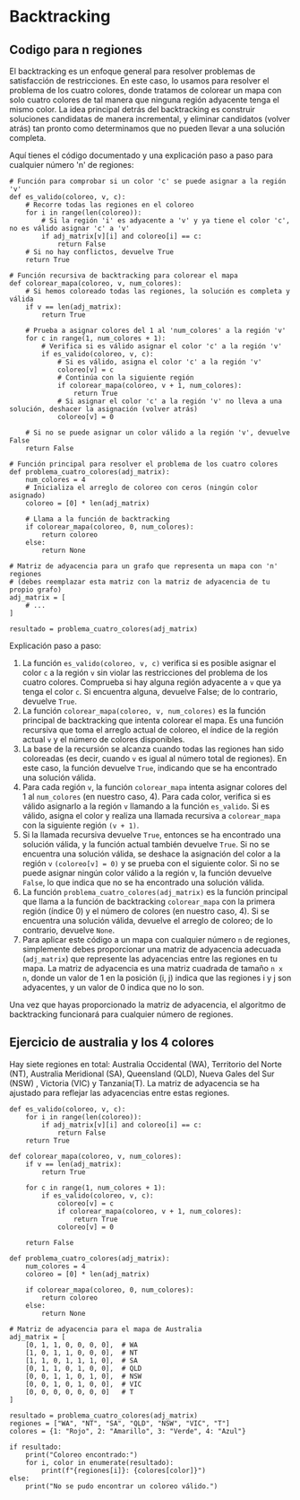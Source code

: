 # Backtracking

## Codigo para n regiones

El backtracking es un enfoque general para resolver problemas de satisfacción de restricciones. En este caso, lo usamos para resolver el problema de los cuatro colores, donde tratamos de colorear un mapa con solo cuatro colores de tal manera que ninguna región adyacente tenga el mismo color. La idea principal detrás del backtracking es construir soluciones candidatas de manera incremental, y eliminar candidatos (volver atrás) tan pronto como determinamos que no pueden llevar a una solución completa.

Aquí tienes el código documentado y una explicación paso a paso para cualquier número 'n' de regiones:

```Py
# Función para comprobar si un color 'c' se puede asignar a la región 'v'
def es_valido(coloreo, v, c):
    # Recorre todas las regiones en el coloreo
    for i in range(len(coloreo)):
        # Si la región 'i' es adyacente a 'v' y ya tiene el color 'c', no es válido asignar 'c' a 'v'
        if adj_matrix[v][i] and coloreo[i] == c:
            return False
    # Si no hay conflictos, devuelve True
    return True

# Función recursiva de backtracking para colorear el mapa
def colorear_mapa(coloreo, v, num_colores):
    # Si hemos coloreado todas las regiones, la solución es completa y válida
    if v == len(adj_matrix):
        return True

    # Prueba a asignar colores del 1 al 'num_colores' a la región 'v'
    for c in range(1, num_colores + 1):
        # Verifica si es válido asignar el color 'c' a la región 'v'
        if es_valido(coloreo, v, c):
            # Si es válido, asigna el color 'c' a la región 'v'
            coloreo[v] = c
            # Continúa con la siguiente región
            if colorear_mapa(coloreo, v + 1, num_colores):
                return True
            # Si asignar el color 'c' a la región 'v' no lleva a una solución, deshacer la asignación (volver atrás)
            coloreo[v] = 0

    # Si no se puede asignar un color válido a la región 'v', devuelve False
    return False

# Función principal para resolver el problema de los cuatro colores
def problema_cuatro_colores(adj_matrix):
    num_colores = 4
    # Inicializa el arreglo de coloreo con ceros (ningún color asignado)
    coloreo = [0] * len(adj_matrix)

    # Llama a la función de backtracking
    if colorear_mapa(coloreo, 0, num_colores):
        return coloreo
    else:
        return None

# Matriz de adyacencia para un grafo que representa un mapa con 'n' regiones
# (debes reemplazar esta matriz con la matriz de adyacencia de tu propio grafo)
adj_matrix = [
    # ...
]

resultado = problema_cuatro_colores(adj_matrix)
```

Explicación paso a paso:

1. La función `es_valido(coloreo, v, c)` verifica si es posible asignar el color `c` a la región `v` sin violar las restricciones del problema de los cuatro colores. Comprueba si hay alguna región adyacente a `v` que ya tenga el color `c`. Si encuentra alguna, devuelve False; de lo contrario, devuelve `True`.
2. La función `colorear_mapa(coloreo, v, num_colores)` es la función principal de backtracking que intenta colorear el mapa. Es una función recursiva que toma el arreglo actual de coloreo, el índice de la región actual `v` y el número de colores disponibles.
3. La base de la recursión se alcanza cuando todas las regiones han sido coloreadas (es decir, cuando `v` es igual al número total de regiones). En este caso, la función devuelve `True`, indicando que se ha encontrado una solución válida.
4. Para cada región `v`, la función `colorear_mapa` intenta asignar colores del 1 al `num_colores` (en nuestro caso, 4). Para cada color, verifica si es válido asignarlo a la región `v` llamando a la función `es_valido`. Si es válido, asigna el color y realiza una llamada recursiva a `colorear_mapa` con la siguiente región `(v + 1)`.
5. Si la llamada recursiva devuelve `True`, entonces se ha encontrado una solución válida, y la función actual también devuelve `True`. Si no se encuentra una solución válida, se deshace la asignación del color a la región `v` `(coloreo[v] = 0)` y se prueba con el siguiente color. Si no se puede asignar ningún color válido a la región v, la función devuelve `False`, lo que indica que no se ha encontrado una solución válida.
6. La función `problema_cuatro_colores(adj_matrix)` es la función principal que llama a la función de backtracking `colorear_mapa` con la primera región (índice 0) y el número de colores (en nuestro caso, 4). Si se encuentra una solución válida, devuelve el arreglo de coloreo; de lo contrario, devuelve `None`.
7. Para aplicar este código a un mapa con cualquier número `n` de regiones, simplemente debes proporcionar una matriz de adyacencia adecuada (`adj_matrix`) que represente las adyacencias entre las regiones en tu mapa. La matriz de adyacencia es una matriz cuadrada de tamaño `n x n`, donde un valor de 1 en la posición (i, j) indica que las regiones i y j son adyacentes, y un valor de 0 indica que no lo son.

Una vez que hayas proporcionado la matriz de adyacencia, el algoritmo de backtracking funcionará para cualquier número de regiones.

## Ejercicio de australia y los 4 colores

Hay siete regiones en total: Australia Occidental (WA), Territorio del Norte (NT), Australia Meridional (SA), Queensland (QLD), Nueva Gales del Sur (NSW) , Victoria (VIC) y Tanzania(T). La matriz de adyacencia se ha ajustado para reflejar las adyacencias entre estas regiones.

```Py
def es_valido(coloreo, v, c):
    for i in range(len(coloreo)):
        if adj_matrix[v][i] and coloreo[i] == c:
            return False
    return True

def colorear_mapa(coloreo, v, num_colores):
    if v == len(adj_matrix):
        return True

    for c in range(1, num_colores + 1):
        if es_valido(coloreo, v, c):
            coloreo[v] = c
            if colorear_mapa(coloreo, v + 1, num_colores):
                return True
            coloreo[v] = 0

    return False

def problema_cuatro_colores(adj_matrix):
    num_colores = 4
    coloreo = [0] * len(adj_matrix)

    if colorear_mapa(coloreo, 0, num_colores):
        return coloreo
    else:
        return None

# Matriz de adyacencia para el mapa de Australia
adj_matrix = [
    [0, 1, 1, 0, 0, 0, 0],  # WA
    [1, 0, 1, 1, 0, 0, 0],  # NT
    [1, 1, 0, 1, 1, 1, 0],  # SA
    [0, 1, 1, 0, 1, 0, 0],  # QLD
    [0, 0, 1, 1, 0, 1, 0],  # NSW
    [0, 0, 1, 0, 1, 0, 0],  # VIC
    [0, 0, 0, 0, 0, 0, 0]   # T
]

resultado = problema_cuatro_colores(adj_matrix)
regiones = ["WA", "NT", "SA", "QLD", "NSW", "VIC", "T"]
colores = {1: "Rojo", 2: "Amarillo", 3: "Verde", 4: "Azul"}

if resultado:
    print("Coloreo encontrado:")
    for i, color in enumerate(resultado):
        print(f"{regiones[i]}: {colores[color]}")
else:
    print("No se pudo encontrar un coloreo válido.")
```
